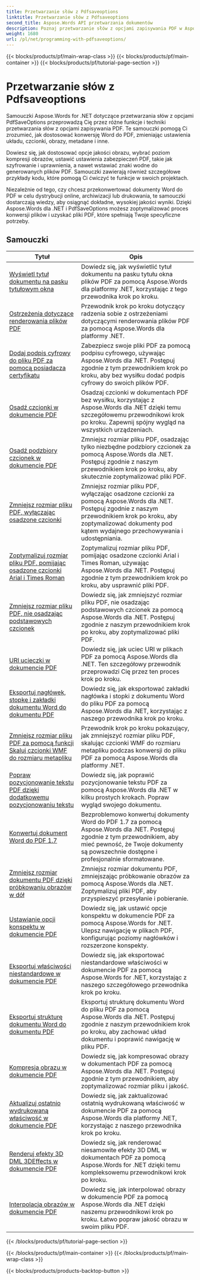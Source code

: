 ```yaml
---
title: Przetwarzanie słów z Pdfsaveoptions
linktitle: Przetwarzanie słów z Pdfsaveoptions
second_title: Aspose.Words API przetwarzania dokumentów
description: Poznaj przetwarzanie słów z opcjami zapisywania PDF w Aspose.Words dla .NET. Dowiedz się, jak generować dokumenty Word do PDF z zaawansowanymi funkcjami dzięki samouczkom krok po kroku i przykładowemu kodowi.
weight: 1680
url: /pl/net/programming-with-pdfsaveoptions/
---
```


{{< blocks/products/pf/main-wrap-class >}}
{{< blocks/products/pf/main-container >}}
{{< blocks/products/pf/tutorial-page-section >}}

# Przetwarzanie słów z Pdfsaveoptions

Samouczki Aspose.Words for .NET dotyczące przetwarzania słów z opcjami PdfSaveOptions przeprowadzą Cię przez różne funkcje i techniki przetwarzania słów z opcjami zapisywania PDF. Te samouczki pomogą Ci zrozumieć, jak dostosować konwersję Word do PDF, zmieniając ustawienia układu, czcionki, obrazy, metadane i inne.

Dowiesz się, jak dostosować opcje jakości obrazu, wybrać poziom kompresji obrazów, ustawić ustawienia zabezpieczeń PDF, takie jak szyfrowanie i uprawnienia, a nawet wstawiać znaki wodne do generowanych plików PDF. Samouczki zawierają również szczegółowe przykłady kodu, które pomogą Ci ćwiczyć te funkcje w swoich projektach.

Niezależnie od tego, czy chcesz przekonwertować dokumenty Word do PDF w celu dystrybucji online, archiwizacji lub drukowania, te samouczki dostarczają wiedzy, aby osiągnąć dokładne, wysokiej jakości wyniki. Dzięki Aspose.Words dla .NET i PdfSaveOptions możesz zoptymalizować proces konwersji plików i uzyskać pliki PDF, które spełniają Twoje specyficzne potrzeby.

 ## Samouczki
| Tytuł | Opis |
| --- | --- |
| [Wyświetl tytuł dokumentu na pasku tytułowym okna](./display-doc-title-in-window-titlebar/) | Dowiedz się, jak wyświetlić tytuł dokumentu na pasku tytułu okna plików PDF za pomocą Aspose.Words dla platformy .NET, korzystając z tego przewodnika krok po kroku. |
| [Ostrzeżenia dotyczące renderowania plików PDF](./pdf-render-warnings/) | Przewodnik krok po kroku dotyczący radzenia sobie z ostrzeżeniami dotyczącymi renderowania plików PDF za pomocą Aspose.Words dla platformy .NET. |
| [Dodaj podpis cyfrowy do pliku PDF za pomocą posiadacza certyfikatu](./digitally-signed-pdf-using-certificate-holder/) | Zabezpiecz swoje pliki PDF za pomocą podpisu cyfrowego, używając Aspose.Words dla .NET. Postępuj zgodnie z tym przewodnikiem krok po kroku, aby bez wysiłku dodać podpis cyfrowy do swoich plików PDF. |
| [Osadź czcionki w dokumencie PDF](./embedded-all-fonts/) | Osadzaj czcionki w dokumentach PDF bez wysiłku, korzystając z Aspose.Words dla .NET dzięki temu szczegółowemu przewodnikowi krok po kroku. Zapewnij spójny wygląd na wszystkich urządzeniach. |
| [Osadź podzbiory czcionek w dokumencie PDF](./embedded-subset-fonts/) | Zmniejsz rozmiar pliku PDF, osadzając tylko niezbędne podzbiory czcionek za pomocą Aspose.Words dla .NET. Postępuj zgodnie z naszym przewodnikiem krok po kroku, aby skutecznie zoptymalizować pliki PDF. |
| [Zmniejsz rozmiar pliku PDF, wyłączając osadzone czcionki](./disable-embed-windows-fonts/) | Zmniejsz rozmiar pliku PDF, wyłączając osadzone czcionki za pomocą Aspose.Words dla .NET. Postępuj zgodnie z naszym przewodnikiem krok po kroku, aby zoptymalizować dokumenty pod kątem wydajnego przechowywania i udostępniania. |
| [Zoptymalizuj rozmiar pliku PDF, pomijając osadzone czcionki Arial i Times Roman](./skip-embedded-arial-and-times-roman-fonts/) | Zoptymalizuj rozmiar pliku PDF, pomijając osadzone czcionki Arial i Times Roman, używając Aspose.Words dla .NET. Postępuj zgodnie z tym przewodnikiem krok po kroku, aby usprawnić pliki PDF. |
| [Zmniejsz rozmiar pliku PDF, nie osadzając podstawowych czcionek](./avoid-embedding-core-fonts/) | Dowiedz się, jak zmniejszyć rozmiar pliku PDF, nie osadzając podstawowych czcionek za pomocą Aspose.Words dla .NET. Postępuj zgodnie z naszym przewodnikiem krok po kroku, aby zoptymalizować pliki PDF. |
| [URI ucieczki w dokumencie PDF](./escape-uri/) | Dowiedz się, jak uciec URI w plikach PDF za pomocą Aspose.Words dla .NET. Ten szczegółowy przewodnik przeprowadzi Cię przez ten proces krok po kroku. |
| [Eksportuj nagłówek, stopkę i zakładki dokumentu Word do dokumentu PDF](./export-header-footer-bookmarks/) | Dowiedz się, jak eksportować zakładki nagłówka i stopki z dokumentu Word do pliku PDF za pomocą Aspose.Words dla .NET, korzystając z naszego przewodnika krok po kroku. |
| [Zmniejsz rozmiar pliku PDF za pomocą funkcji Skaluj czcionki WMF do rozmiaru metapliku](./scale-wmf-fonts-to-metafile-size/) | Przewodnik krok po kroku pokazujący, jak zmniejszyć rozmiar pliku PDF, skalując czcionki WMF do rozmiaru metapliku podczas konwersji do pliku PDF za pomocą Aspose.Words dla platformy .NET. |
| [Popraw pozycjonowanie tekstu PDF dzięki dodatkowemu pozycjonowaniu tekstu](./additional-text-positioning/) | Dowiedz się, jak poprawić pozycjonowanie tekstu PDF za pomocą Aspose.Words dla .NET w kilku prostych krokach. Popraw wygląd swojego dokumentu. |
| [Konwertuj dokument Word do PDF 1.7](./conversion-to-pdf-17/) | Bezproblemowo konwertuj dokumenty Word do PDF 1.7 za pomocą Aspose.Words dla .NET. Postępuj zgodnie z tym przewodnikiem, aby mieć pewność, że Twoje dokumenty są powszechnie dostępne i profesjonalnie sformatowane. |
| [Zmniejsz rozmiar dokumentu PDF dzięki próbkowaniu obrazów w dół](./downsampling-images/) | Zmniejsz rozmiar dokumentu PDF, zmniejszając próbkowanie obrazów za pomocą Aspose.Words dla .NET. Zoptymalizuj pliki PDF, aby przyspieszyć przesyłanie i pobieranie. |
| [Ustawianie opcji konspektu w dokumencie PDF](./set-outline-options/) | Dowiedz się, jak ustawić opcje konspektu w dokumencie PDF za pomocą Aspose.Words for .NET. Ulepsz nawigację w plikach PDF, konfigurując poziomy nagłówków i rozszerzone konspekty. |
| [Eksportuj właściwości niestandardowe w dokumencie PDF](./custom-properties-export/) | Dowiedz się, jak eksportować niestandardowe właściwości w dokumencie PDF za pomocą Aspose.Words for .NET, korzystając z naszego szczegółowego przewodnika krok po kroku. |
| [Eksportuj strukturę dokumentu Word do dokumentu PDF](./export-document-structure/) | Eksportuj strukturę dokumentu Word do pliku PDF za pomocą Aspose.Words dla .NET. Postępuj zgodnie z naszym przewodnikiem krok po kroku, aby zachować układ dokumentu i poprawić nawigację w pliku PDF. |
| [Kompresja obrazu w dokumencie PDF](./image-compression/) | Dowiedz się, jak kompresować obrazy w dokumentach PDF za pomocą Aspose.Words dla .NET. Postępuj zgodnie z tym przewodnikiem, aby zoptymalizować rozmiar pliku i jakość. |
| [Aktualizuj ostatnio wydrukowaną właściwość w dokumencie PDF](./update-last-printed-property/) | Dowiedz się, jak zaktualizować ostatnią wydrukowaną właściwość w dokumencie PDF za pomocą Aspose.Words dla platformy .NET, korzystając z naszego przewodnika krok po kroku. |
| [Renderuj efekty 3D DML 3DEffects w dokumencie PDF](./dml-3deffects-rendering/) | Dowiedz się, jak renderować niesamowite efekty 3D DML w dokumentach PDF za pomocą Aspose.Words for .NET dzięki temu kompleksowemu przewodnikowi krok po kroku. |
| [Interpolacja obrazów w dokumencie PDF](./interpolate-images/) | Dowiedz się, jak interpolować obrazy w dokumencie PDF za pomocą Aspose.Words dla .NET dzięki naszemu przewodnikowi krok po kroku. Łatwo popraw jakość obrazu w swoim pliku PDF. |
{{< /blocks/products/pf/tutorial-page-section >}}

{{< /blocks/products/pf/main-container >}}
{{< /blocks/products/pf/main-wrap-class >}}

{{< blocks/products/products-backtop-button >}}
